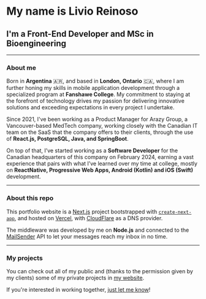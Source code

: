 # My name is Livio Reinoso

## I'm a Front-End Developer and MSc in Bioengineering

---

### About me 
Born in **Argentina** 🇦🇷, and based in **London, Ontario** 🇨🇦, where I am further honing my skills in mobile application development through a specialized program at **Fanshawe College**. My commitment to staying at the forefront of technology drives my passion for delivering innovative solutions and exceeding expectations in every project I undertake.

Since 2021, I've been working as a Product Manager for Arazy Group, a Vancouver-based MedTech company, working closely with the Canadian IT team on the SaaS that the company offers to their clients, through the use of **React.js, PostgreSQL, Java, and SpringBoot**. 

On top of that, I’ve started working as a **Software Developer** for the Canadian headquarters of this company on February 2024, earning a vast experience that pairs with what I’ve learned over my time at college, mostly on **ReactNative, Progressive Web Apps, Android (Kotlin) and iOS (Swift)** development.

---
### About this repo

This portfolio website is a [Next.js](https://nextjs.org/) project bootstrapped with [`create-next-app`](https://github.com/vercel/next.js/tree/canary/packages/create-next-app), and hosted on [Vercel](https://vercel.com), with [CloudFlare](https://www.cloudflare.com/products/registrar/) as a DNS provider.

The middleware was developed by me on **Node.js** and connected to the [MailSender](https://www.mailersend.com/) API to let your messages reach my inbox in no time.

---
### My projects

You can check out all of my public and (thanks to the permission given by my clients) some of my private projects in [my website](https://livioreinoso.com).

If you're interested in working together, [just let me know](mailto:liviodr@gmail.com)!